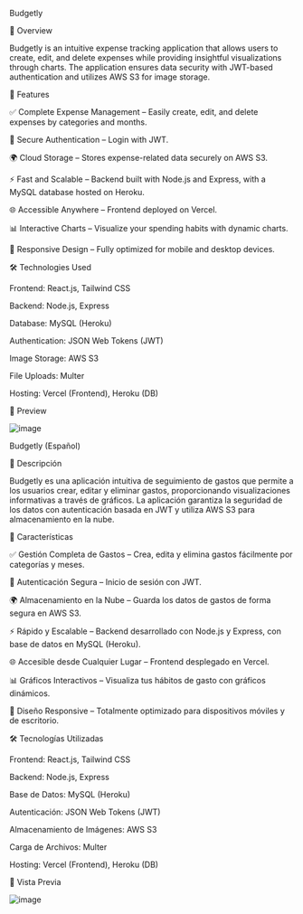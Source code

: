 Budgetly

📌 Overview

Budgetly is an intuitive expense tracking application that allows users to create, edit, and delete expenses while providing insightful visualizations through charts. The application ensures data security with JWT-based authentication and utilizes AWS S3 for image storage.

🚀 Features

✅ Complete Expense Management – Easily create, edit, and delete expenses by categories and months.

🔐 Secure Authentication – Login with JWT.

🌍 Cloud Storage – Stores expense-related data securely on AWS S3.

⚡ Fast and Scalable – Backend built with Node.js and Express, with a MySQL database hosted on Heroku.

🌐 Accessible Anywhere – Frontend deployed on Vercel.

📊 Interactive Charts – Visualize your spending habits with dynamic charts.

📱 Responsive Design – Fully optimized for mobile and desktop devices.

🛠️ Technologies Used

Frontend: React.js, Tailwind CSS

Backend: Node.js, Express

Database: MySQL (Heroku)

Authentication: JSON Web Tokens (JWT)

Image Storage: AWS S3

File Uploads: Multer

Hosting: Vercel (Frontend), Heroku (DB)

👥 Preview

![image](https://github.com/user-attachments/assets/88c3defe-7ab8-4aee-aa58-5e46945c47eb)




Budgetly (Español)

📌 Descripción

Budgetly es una aplicación intuitiva de seguimiento de gastos que permite a los usuarios crear, editar y eliminar gastos, proporcionando visualizaciones informativas a través de gráficos. La aplicación garantiza la seguridad de los datos con autenticación basada en JWT y utiliza AWS S3 para almacenamiento en la nube.

🚀 Características

✅ Gestión Completa de Gastos – Crea, edita y elimina gastos fácilmente por categorías y meses.

🔐 Autenticación Segura – Inicio de sesión con JWT.

🌍 Almacenamiento en la Nube – Guarda los datos de gastos de forma segura en AWS S3.

⚡ Rápido y Escalable – Backend desarrollado con Node.js y Express, con base de datos en MySQL (Heroku).

🌐 Accesible desde Cualquier Lugar – Frontend desplegado en Vercel.

📊 Gráficos Interactivos – Visualiza tus hábitos de gasto con gráficos dinámicos.

📱 Diseño Responsive – Totalmente optimizado para dispositivos móviles y de escritorio.

🛠️ Tecnologías Utilizadas

Frontend: React.js, Tailwind CSS

Backend: Node.js, Express

Base de Datos: MySQL (Heroku)

Autenticación: JSON Web Tokens (JWT)

Almacenamiento de Imágenes: AWS S3

Carga de Archivos: Multer

Hosting: Vercel (Frontend), Heroku (DB)

👥 Vista Previa

![image](https://github.com/user-attachments/assets/e341f35c-97fd-48d9-8459-b32482509140)







